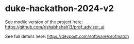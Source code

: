 # duke-hackathon-2024-v2


See modile version of the project here: https://github.com/rishabhshah13/prof_advisor_ui

See full details here: 
https://devpost.com/software/profmatch
